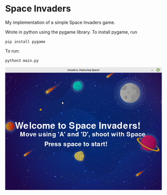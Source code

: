 # Space Invaders

My implementation of a simple Space Invaders game.

Wrote in python using the pygame library. To install pygame, run 

```
pip install pygame
```

To run: 

```
python3 main.py
```

![Alt text](/screenshot.png?raw=true "Optional Title")

